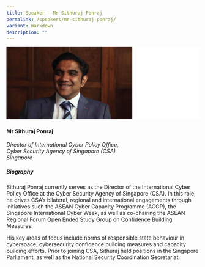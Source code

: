 ```yaml
---
title: Speaker – Mr Sithuraj Ponraj
permalink: /speakers/mr-sithuraj-ponraj/
variant: markdown
description: ""
---
```


![](/images/2024%20speakers/Mr_Sithuraj_Ponraj.png)
#### **Mr Sithuraj Ponraj**

*Director of International Cyber Policy Office, <br>
 Cyber Security Agency of Singapore (CSA)<br>Singapore*
 
##### **Biography**
Sithuraj Ponraj currently serves as the Director of the International Cyber Policy Office at the Cyber Security Agency of Singapore (CSA). In this role, he drives CSA’s bilateral, regional and international engagements through initiatives such the ASEAN Cyber Capacity Programme (ACCP), the Singapore International Cyber Week, as well as co-chairing the ASEAN Regional Forum Open Ended Study Group on Confidence Building Measures.

His key areas of focus include norms of responsible state behaviour in cyberspace, cybersecurity confidence building measures and capacity building efforts. Prior to joining CSA, Sithuraj held positions in the Singapore Parliament, as well as the National Security Coordination Secretariat.